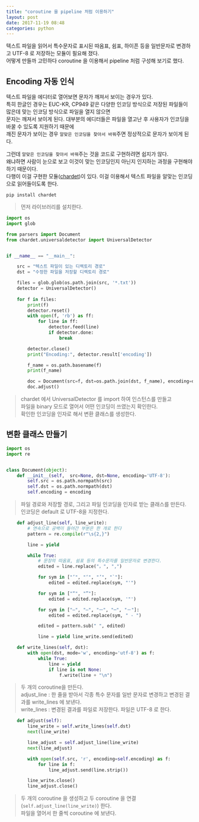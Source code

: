 ```yaml
---
title: "coroutine 을 pipeline 처럼 이용하기"
layout: post
date: 2017-11-19 08:48
categories: python
---
```

텍스트 파일을 읽어서 특수문자로 표시된 따옴표, 쉼표, 하이픈 등을 일반문자로 변경하고 UTF-8 로 저장하는 모듈이 필요해 졌다.  
어떻게 만들까 고민하다 coroutine 을 이용해서 pipeline 처럼 구성해 보기로 했다.  

## Encoding 자동 인식  
텍스트 파일을 에디터로 열어보면 문자가 깨져서 보이는 경우가 있다.  
특히 한글인 경우는 EUC-KR, CP949 같은 다양한 인코딩 방식으로 저장된 파일들이 많은데 맞는 인코딩 방식으로 파일을 열지 않으면  
문자는 깨져서 보이게 된다. 대부분의 에디터들은 파일을 열고난 후 사용자가 인코딩을 바꿀 수 있도록 지원하기 때문에  
깨진 문자가 보이는 경우 `알맞은 인코딩을 찾아서 바꿔`주면 정상적으로 문자가 보이게 된다.  

그런데 `알맞은 인코딩을 찾아서 바꿔`주는 것을 코드로 구현하려면 쉽지가 않다.  
왜냐하면 사람이 눈으로 보고 이것이 맞는 인코딩인지 아닌지 인지하는 과정을 구현해야 하기 때문이다.  
다행이 이걸 구현한 모듈([chardet])이 있다. 이걸 이용해서 텍스트 파일을 알맞는 인코딩으로 읽어들이도록 한다.  

```shell
pip install chardet
```
> 먼저 라이브러리를 설치한다.  

```python
import os
import glob

from parsers import Document
from chardet.universaldetector import UniversalDetector


if __name__ == "__main__":

    src = "텍스트 파일이 있는 디렉토리 경로"
    dst = "수정한 파일을 저장할 디렉토리 경로"

    files = glob.glob(os.path.join(src, '*.txt'))
    detector = UniversalDetector()
    
    for f in files:
        print(f)
        detector.reset()
        with open(f, 'rb') as ff:
            for line in ff:
                detector.feed(line)
                if detector.done:
                    break

        detector.close()
        print("Encoding:", detector.result['encoding'])

        f_name = os.path.basename(f)
        print(f_name)

        doc = Document(src=f, dst=os.path.join(dst, f_name), encoding=detector.result['encoding'])
        doc.adjust()
```
> chardet 에서 UniversalDetector 를 import 하여 인스턴스를 만들고  
> 파일을 binary 모드로 열어서 어떤 인코딩이 쓰였는지 확인한다.  
> 확인한 인코딩을 인자로 해서 변환 클래스를 생성한다.  

## 변환 클래스 만들기  
```python
import os
import re


class Document(object):
    def __init__(self,  src=None, dst=None, encoding='UTF-8'):
        self.src = os.path.normpath(src)
        self.dst = os.path.normpath(dst)
        self.encoding = encoding
```        
> 파일 경로와 저장할 경로, 그리고 파일 인코딩을 인자로 받는 클래스를 만든다.  
> 인코딩은 default 로 UTF-8을 지정한다.  

```python
    def adjust_line(self, line_write):
        # 연속으로 공백이 들어간 부분은 한 개로 한다
        pattern = re.compile(r"\s{2,}")

        line = yield

        while True:
            # 문장의 따옴표, 쉼표 등의 특수문자를 일반문자로 변경한다.
            edited = line.replace("，", ",")

            for sym in ["’", "‘", "’", "`"]:
                edited = edited.replace(sym, "'")

            for sym in ["“", "”"]:
                edited = edited.replace(sym, '"')

            for sym in ["—", "―", "ㅡ", "─", "－"]:
                edited = edited.replace(sym, " - ")

            edited = pattern.sub(" ", edited)

            line = yield line_write.send(edited)

    def write_lines(self, dst):
        with open(dst, mode='w', encoding='utf-8') as f:
            while True:
                line = yield
                if line is not None:
                    f.write(line + "\n")
```
> 두 개의 coroutine을 만든다.  
> adjust_line : 한 줄을 받아서 각종 특수 문자를 일반 문자로 변경하고 변경된 결과를 write_lines 에 보낸다.  
> write_lines : 변경된 결과를 파일로 저장한다. 파일은 UTF-8 로 한다.  

```python
    def adjust(self):
        line_write = self.write_lines(self.dst)
        next(line_write)

        line_adjust = self.adjust_line(line_write)
        next(line_adjust)

        with open(self.src, 'r', encoding=self.encoding) as f:
            for line in f:
                line_adjust.send(line.strip())

        line_write.close()
        line_adjust.close()
```
> 두 개의 coroutine 을 생성하고 두 coroutine 을 연결(`self.adjust_line(line_write)`) 한다.  
> 파일을 열어서 한 줄씩 coroutine 에 보낸다.

[chardet]: https://github.com/chardet/chardet